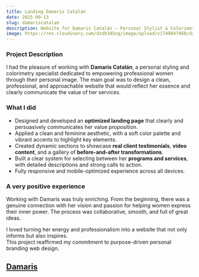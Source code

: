 ```yaml
---
title: Landing Damaris Catalán 
date: 2025-09-13
slug: damariscatalan
description: Website for Damaris Catalán – Personal Stylist & Colorimetry Expert 
image: https://res.cloudinary.com/dzdh345nq/image/upload/v1749847460/damariscatalan_zhz6br.png
---
```




### Project Description

I had the pleasure of working with **Damaris Catalán**, a personal styling and colorimetry specialist dedicated to empowering professional women through their personal image. The main goal was to design a clean, professional, and approachable website that would reflect her essence and clearly communicate the value of her services.

### What I did

- Designed and developed an **optimized landing page** that clearly and persuasively communicates her value proposition.  
- Applied a clean and feminine aesthetic, with a soft color palette and vibrant accents to highlight key elements.  
- Created dynamic sections to showcase **real client testimonials**, **video content**, and a gallery of **before-and-after transformations**.  
- Built a clear system for selecting between her **programs and services**, with detailed descriptions and strong calls to action.  
- Fully responsive and mobile-optimized experience across all devices.

### A very positive experience

Working with Damaris was truly enriching. From the beginning, there was a genuine connection with her vision and passion for helping women express their inner power. The process was collaborative, smooth, and full of great ideas.

I loved turning her energy and professionalism into a website that not only informs but also inspires.  
This project reaffirmed my commitment to purpose-driven personal branding web design.

## [Damaris](https://www.dcasesoriadeimagen.com/)